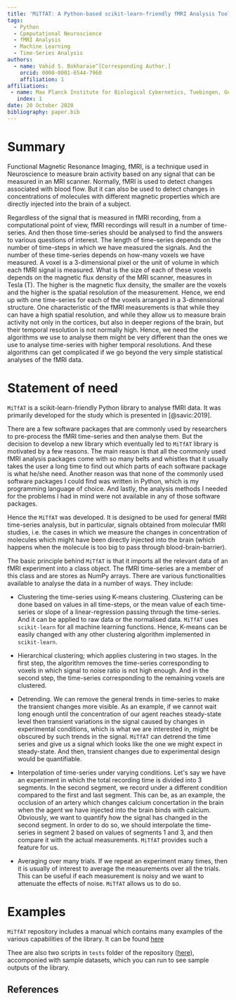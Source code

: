 ```yaml
---
title: 'MiTfAT: A Python-based scikit-learn-friendly fMRI Analysis Tool, Made in Tuebingen.'
tags:
  - Python
  - Cpmputational Neuroscience
  - fMRI Analysis
  - Machine Learning
  - Time-Series Analysis
authors:
  - name: Vahid S. Bokharaie^[Corresponding Author.]
    orcid: 0000-0001-6544-7960
    affiliation: 1
affiliations:
 - name: Max Planck Institute for Biological Cybernetics, Tuebingen, Germany
   index: 1
date: 20 October 2020
bibliography: paper.bib
---
```



# Summary
 
Functional Magnetic Resonance Imaging, fMRI, is a technique used in Neuroscience to measure brain activity based on any signal that can be measured in an MRI scanner. Normally, fMRI is used to detect changes associated with blood flow. But it can also be used to detect changes in concentrations of molecules with different magnetic properties which are directly injected into the brain of a subject. 

Regardless of the signal that is measured in fMRI recording, from a computational point of view, fMRI recordings will result in a number of time-series. And then those time-series should be analysed to find the answers to various questions of interest. The length of time-series depends on the number of time-steps in which we have measured the signals. And the number of these time-series depends on how-many voxels we have measured. A voxel is a 3-dimensional pixel or the unit of volume in which each fMRI signal is measured. What is the size of each of these voxels depends on the magnetic flux density of the MRI scanner, measures in Tesla (T). The higher is the magnetic flux density, the smaller are the voxels and the higher is the spatial resolution of the measurement. Hence, we end up with one time-series for each of the voxels arranged in a 3-dimensional structure. One characteristic of the fMRI measurements is that while they can have a high spatial resolution, and while they allow us to measure brain activity not only in the cortices, but also in deeper regions of the brain, but their temporal resolution is not normally high. Hence, we need the algorithms we use to analyse them might be very different than the ones we use to analyse time-series with higher temporal resolutions. And these algorithms can get complicated if we go beyond the very simple statistical analyses of the fMRI data.

# Statement of need

`MiTfAT` is a scikit-learn-friendly Python library to analyse fMRI data. It was primarily developed for the study which is presented in [@savic:2019].

There are a few software packages that are commonly used by researchers to pre-process the fMRI time-series and then analyse them. But the decision to develop a new library which eventually led to `MiTfAT` library is motivated by a few reasons. The main reason is that all the commonly used fMRI analysis packages come with so many belts and whistles that it usually takes the user a long time to find out which parts of each software package is what he/she need. Another reason was that none of the commonly used software packages I could find was written in Python, which is my programming language of choice. And lastly, the analysis methods I needed for the problems I had in mind were not available in any of those software packages. 

Hence the `MiTfAT` was developed. It is designed to be used for general fMRI time-series analysis, but in particular, signals obtained from molecular fMRI studies, i.e. the cases in which we measure the changes in concentration of molecules which might have been directly injected into the brain (which happens when the molecule is too big to pass through blood-brain-barrier).

The basic principle behind `MiTfAT` is that it imports all the relevant data of an fMRI experiment into a class object. The fMRI time-series are a member of this class and are stores as NumPy arrays. There are various functionalities available to analyse the data in a number of ways. They include:

- Clustering the time-series using K-means clustering. Clustering can be done based on values in all time-steps, or the mean value of each time-series or slope of a linear-regression passing through the time-series. And it can be applied to raw data or the normalised data. `MiTfAT` uses `scikit-learn` for all machine learning functions. Hence, K-means can be easily changed with any other clustering algorithm implemented in `scikit-learn`. 

- Hierarchical clustering; which applies clustering in two stages. In the first step, the algorithm removes the time-series corresponding to voxels in which signal to noise ratio is not high enough. And in the second step, the time-series corresponding to the remaining voxels are clustered. 

- Detrending. We can remove the general trends in time-series to make the transient changes more visible. As an example, if we cannot wait long enough until the concentration of our agent reaches steady-state level then transient variations in the signal caused by changes in experimental conditions, which is what we are interested in, might be obscured by such trends in the signal. `MiTfAT` can detrend the time series and give us a signal which looks like the one we might expect in steady-state. And then, transient changes due to experimental design would be quantifiable.

- Interpolation of time-series under varying conditions. Let's say we have an experiment in which the total recording time is divided into 3 segments. In the second segment, we record under a different condition compared to the first and last segment. This can be, as an example, the occlusion of an artery which changes calcium concertation in the brain when the agent we have injected into the brain binds with calcium. Obviously, we want to quantify how the signal has changed in the second segment. In order to do so, we should interpolate the time-series in segment 2 based on values of segments 1 and 3, and then compare it with the actual measurements. `MiTfAT` provides such a feature for us. 

- Averaging over many trials. If we repeat an experiment many times, then it is usually of interest to average the measurements over all the trials. This can be useful if each measurement is noisy and we want to attenuate the effects of noise. `MiTfAT` allows us to do so. 

# Examples
`MiTfAT` repository includes a manual which contains many examples of the various capabilities of the library. It can be found [here](https://github.com/vahid-sb/MiTfAT/tree/master/docs/mitfat.pdf)

Thee are also two scripts in `tests` folder of the repository ([here](https://github.com/vahid-sb/MiTfAT/tree/master/tests/)), accomponied with sample datasets, which you can run to see sample outputs of the library. 
 
## References

